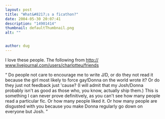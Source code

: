 ```yaml
---
layout: post
title: "What&#8217;s a ficathon?"
date: 2004-05-30 20:07:41
description: "14901414"
thumbnail: defaultThumbnail.png
alt: ""


author: dug
---
```


<p>I love these people. The following from <a href="http://www.livejournal.com/users/charlotteu/friends">http:// www.livejournal.com/users/charlotteu/friends</a></p>

<p><q> Do people not care to encourage me to write J/D, or do they not read it because the girl most likely to force gay!Donna on the world wrote it? Or do they just not feedback just 'cause? (I will admit that my Josh/Donna probably isn't as good as those who, you know, actually ship them.) This is something I can never prove definitively, as you can't see how many people read a particular fic. Or how many people liked it. Or how many people are disgusted with you because you make Donna regularly go down on everyone but Josh. </q></p>
